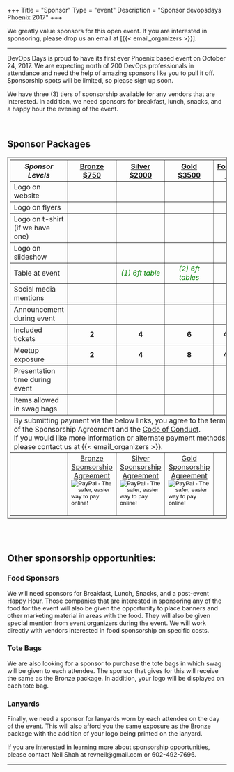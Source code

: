 +++
Title = "Sponsor"
Type = "event"
Description = "Sponsor devopsdays Phoenix 2017"
+++

We greatly value sponsors for this open event.  If you are interested in sponsoring, please drop us an email at [{{< email_organizers >}}].

<hr>
<p>
DevOps Days is proud to have its first ever Phoenix based event on October 24, 2017. We are expecting north of 200 DevOps professionals in attendance and need the help of amazing sponsors like you to pull it off. Sponsorship spots will be limited, so please sign up soon.
</p>
<p>
We have three (3) tiers of sponsorship available for any vendors that are interested. In addition, we need sponsors for breakfast, lunch, snacks, and a happy hour the evening of the event.
</p>
<br/>
<h2>Sponsor Packages</h2>
<div>
<table border=1 cellpadding="8px" style="padding:5px;">
  <tr>
    <th><i>Sponsor Levels</i></th>
    <th><center><b><u>Bronze<br />$750</u></center></b></th>
    <th><center><b><u>Silver<br />$2000</u></center></b></th>
    <th><center><b><u>Gold<br />$3500</u></center></b></th>
    <th><center><b><u>Food<br />&nbsp;</u></center></b></th>
  </tr>
<tr>
  <td>Logo on website</td>
  <td align="center"><i style="color:green;" class="fa fa-check"></i></td>
  <td align="center"><i style="color:green;" class="fa fa-check"></i></td>
  <td align="center"><i style="color:green;" class="fa fa-check"></i></td>
  <td align="center"><i style="color:green;" class="fa fa-check"></i></td>
</tr>
<tr>
  <td>Logo on flyers</td>
  <td>&nbsp;</td>
  <td align="center"><i style="color:green;" class="fa fa-check"></i></td>
  <td align="center"><i style="color:green;" class="fa fa-check"></i></td>
  <td align="center"><i style="color:green;" class="fa fa-check"></i></td>
</tr>
<tr>
  <td>Logo on t-shirt (if we have one)</td>
  <td>&nbsp;</td>
  <td align="center">&nbsp;</td>
  <td align="center"><i style="color:green;" class="fa fa-check"></i></td>
  <td align="center">&nbsp;</td>
</tr>
<tr>
  <td>Logo on slideshow</td>
  <td align="center"><i style="color:green;" class="fa fa-check"></i></td>
  <td align="center"><i style="color:green;" class="fa fa-check"></i></td>
  <td align="center"><i style="color:green;" class="fa fa-check"></i></td>
  <td align="center"><i style="color:green;" class="fa fa-check"></i></td>
</tr>
<tr>
  <td>Table at event</td>
  <td align="center">&nbsp;</td>
  <td align="center"><i style="color:green;" class="fa fa-check">(1) 6ft table</i></td>
  <td align="center"><i style="color:green;" class="fa fa-check">(2) 6ft tables</i></td>
  <td align="center">&nbsp;</td>
</tr>
<tr>
  <td>Social media mentions</td>
  <td align="center">&nbsp;</td>
  <td align="center"><i style="color:green;" class="fa fa-check"></i></td>
  <td align="center"><i style="color:green;" class="fa fa-check"></i></td>
  <td align="center"><i style="color:green;" class="fa fa-check"></i></td>
</tr>
<tr>
  <td>Announcement during event</td>
  <td align="center">&nbsp;</td>
  <td align="center">&nbsp;</td>
  <td align="center"><i style="color:green;" class="fa fa-check"></i></td>
  <td align="center"><i style="color:green;" class="fa fa-check"></i></td>
</tr>
<tr>
  <td>Included tickets</td>
  <td ><center><b>2</b></center></td>
  <td ><center><b>4</b></center></td>
  <td ><center><b>6</b></center></td>
  <td ><center><b>4</b></center></td>
</tr>
<tr>
  <td>Meetup exposure</td>
  <td ><center><b>2</b></center></td>
  <td ><center><b>4</b></center></td>
  <td ><center><b>8</b></center></td>
  <td ><center><b>4</b></center></td>
</tr>
<tr>
  <td>Presentation time during event</td>
  <td align="center">&nbsp;</td>
  <td align="center"><i style="color:green;" class="fa fa-check"></i></td>
  <td align="center"><i style="color:green;" class="fa fa-check"></i></td>
  <td align="center"><i style="color:green;" class="fa fa-check"></i></td>
</tr>
<tr>
  <td>Items allowed in swag bags</td>
  <td align="center"><i style="color:green;" class="fa fa-check"></i></td>
  <td align="center"><i style="color:green;" class="fa fa-check"></i></td>
  <td align="center"><i style="color:green;" class="fa fa-check"></i></td>
  <td align="center"><i style="color:green;" class="fa fa-check"></i></td>
</tr>
<tr>
  <td colspan="5">
    By submitting payment via the below links, you agree to the terms of the Sponsorship Agreement and the <a href="http://localhost:1313/events/2017-phoenix/conduct/" target="_blank">Code of Conduct</a>.<br /> If you would like more information or alternate payment methods, please contact us at {{< email_organizers >}}.
  </td>
</tr>
<tr>
<td>&nbsp;</td>
<td >
<center>
  <a href="https://docs.google.com/document/d/1ZoUAkIC--YXilSnNylHjkRwYFadWPGpJlftzs9PtA1I/edit?usp=sharing" target="_blank">Bronze Sponsorship Agreement</a><br/>
  <form action="https://www.paypal.com/cgi-bin/webscr" method="post" target="_top">
    <input type="hidden" name="cmd" value="_s-xclick">
    <input type="hidden" name="hosted_button_id" value="PMD4C6U8P4XSC">
    <input type="image" src="https://www.paypalobjects.com/en_US/i/btn/btn_paynow_LG.gif" border="0" name="submit" alt="PayPal - The safer, easier way to pay online!">
    <img alt="" border="0" src="https://www.paypalobjects.com/en_US/i/scr/pixel.gif" width="1" height="1">
  </form>
</center>
</td>
<td >
<center>
  <a href="https://docs.google.com/document/d/1-tD_jO-ChjZH029cC38ermJVDUI17noF7mNX1aXSdtg/edit" target="_blank">Silver Sponsorship Agreement</a><br/>
  <form action="https://www.paypal.com/cgi-bin/webscr" method="post" target="_top">
    <input type="hidden" name="cmd" value="_s-xclick">
    <input type="hidden" name="hosted_button_id" value="RSB97E487HS7Q">
    <input type="image" src="https://www.paypalobjects.com/en_US/i/btn/btn_paynow_LG.gif" border="0" name="submit" alt="PayPal - The safer, easier way to pay online!">
    <img alt="" border="0" src="https://www.paypalobjects.com/en_US/i/scr/pixel.gif" width="1" height="1">
  </form>
</center>
</td>
<td >
<center>
  <a href="https://docs.google.com/document/d/1JKt5QIObxxrc76O2jb6THCEr_JjlZYSfKkWlGpSfLPQ/edit?usp=sharing" target="_blank">Gold Sponsorship Agreement</a><br/>
  <form action="https://www.paypal.com/cgi-bin/webscr" method="post" target="_top">
    <input type="hidden" name="cmd" value="_s-xclick">
    <input type="hidden" name="hosted_button_id" value="XPCJREVYZF5JW">
    <input type="image" src="https://www.paypalobjects.com/en_US/i/btn/btn_paynow_LG.gif" border="0" name="submit" alt="PayPal - The safer, easier way to pay online!">
    <img alt="" border="0" src="https://www.paypalobjects.com/en_US/i/scr/pixel.gif" width="1" height="1">
  </form>
</center>
</td>
<td>&nbsp;</td>
</tr>
</table>
<br/>
<br/>

<h2>Other sponsorship opportunities:</h2>
<h3>Food Sponsors</h3>
<p>
We will need sponsors for Breakfast, Lunch, Snacks, and a post-event Happy Hour. Those companies that are interested in sponsoring any of the food for the event will also be given the opportunity to place banners and other marketing material in areas with the food. They will also be given special mention from event organizers during the event. We will work directly with vendors interested in food sponsorship on specific costs.
</p>

<h3>Tote Bags</h3>
<p>
We are also looking for a sponsor to purchase the tote bags in which swag will be given to each attendee. The sponsor that gives for this will receive the same as the Bronze package. In addition, your logo will be displayed on each tote bag.
</p>

<h3>Lanyards</h3>
<p>
Finally, we need a sponsor for lanyards worn by each attendee on the day of the event. This will also afford you the same exposure as the Bronze package with the addition of your logo being printed on the lanyard.
</p>
<p>
If you are interested in learning more about sponsorship opportunities, please contact Neil Shah at revneil@gmail.com or 602-492-7696.
</p>

<!--
<table border=1 cellspacing=1>
  <tr>
    <th><i>Sponsor FAQ</i></th>
    <th><center><b>Answers to questions frequently asked by sponsors&nbsp;&nbsp;&nbsp;&nbsp;&nbsp;&nbsp;&nbsp;&nbsp;&nbsp;&nbsp;&nbsp;&nbsp;&nbsp;&nbsp;&nbsp;&nbsp;&nbsp;&nbsp;&nbsp;&nbsp;&nbsp;&nbsp;&nbsp;&nbsp;&nbsp;&nbsp;&nbsp;&nbsp;&nbsp;&nbsp;&nbsp;&nbsp;&nbsp;&nbsp;&nbsp;&nbsp;&nbsp;&nbsp;&nbsp;&nbsp;&nbsp;&nbsp;&nbsp;&nbsp;&nbsp;&nbsp;&nbsp;&nbsp;&nbsp;</center></b></th>
    <th></th>
  </tr>
<tr><td>What dates/times can we set up and tear down?</td><td></td></tr>
<tr><td>How do we ship to the venue?</td><td></td></tr>
<tr><td>How do we ship from the venue?</td><td></td></tr>
<tr><td>Whom should we send?</td><td></td></tr>
<tr><td>What should we expect regarding electricity? (how much, any fees, etc)</td><td></td></tr>
<tr><td>What should we expect regarding WiFi? (how much, any fees, etc)</td><td></td></tr>
<tr><td>How do we order additional A/V equipment?</td><td></td></tr>
<tr><td>Additional important details</td><td></td></tr>
</table>
-->
</div>

<hr/>
